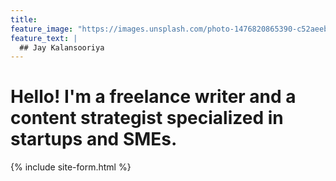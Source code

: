 ```yaml
---
title: 
feature_image: "https://images.unsplash.com/photo-1476820865390-c52aeebb9891?ixlib=rb-4.0.3&ixid=MnwxMjA3fDB8MHxzZWFyY2h8MTV8fGdyb3d0aHxlbnwwfHwwfHw%3D&auto=format&fit=crop&w=1100&q=60"
feature_text: |
  ## Jay Kalansooriya 
---
```


# Hello! I'm a freelance writer and a content strategist specialized in startups and SMEs.

{% include site-form.html %}
